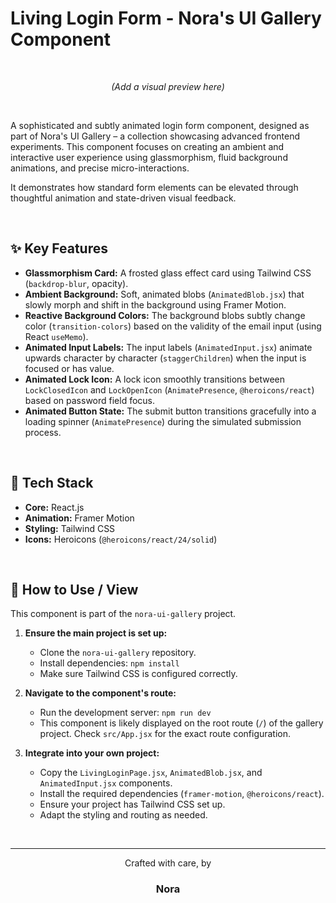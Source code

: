 # Living Login Form - Nora's UI Gallery Component

<br>

<div align="center">
  <p><em>(Add a visual preview here)</em></p>
</div>

<br>

A sophisticated and subtly animated login form component, designed as part of Nora's UI Gallery – a collection showcasing advanced frontend experiments. This component focuses on creating an ambient and interactive user experience using glassmorphism, fluid background animations, and precise micro-interactions.

It demonstrates how standard form elements can be elevated through thoughtful animation and state-driven visual feedback.

<br>

## ✨ Key Features

* **Glassmorphism Card:** A frosted glass effect card using Tailwind CSS (`backdrop-blur`, opacity).
* **Ambient Background:** Soft, animated blobs (`AnimatedBlob.jsx`) that slowly morph and shift in the background using Framer Motion.
* **Reactive Background Colors:** The background blobs subtly change color (`transition-colors`) based on the validity of the email input (using React `useMemo`).
* **Animated Input Labels:** The input labels (`AnimatedInput.jsx`) animate upwards character by character (`staggerChildren`) when the input is focused or has value.
* **Animated Lock Icon:** A lock icon smoothly transitions between `LockClosedIcon` and `LockOpenIcon` (`AnimatePresence`, `@heroicons/react`) based on password field focus.
* **Animated Button State:** The submit button transitions gracefully into a loading spinner (`AnimatePresence`) during the simulated submission process.

<br>

## 🚀 Tech Stack

* **Core:** React.js
* **Animation:** Framer Motion
* **Styling:** Tailwind CSS
* **Icons:** Heroicons (`@heroicons/react/24/solid`)

<br>

## 🔧 How to Use / View

This component is part of the `nora-ui-gallery` project.

1.  **Ensure the main project is set up:**
    * Clone the `nora-ui-gallery` repository.
    * Install dependencies: `npm install`
    * Make sure Tailwind CSS is configured correctly.

2.  **Navigate to the component's route:**
    * Run the development server: `npm run dev`
    * This component is likely displayed on the root route (`/`) of the gallery project. Check `src/App.jsx` for the exact route configuration.

3.  **Integrate into your own project:**
    * Copy the `LivingLoginPage.jsx`, `AnimatedBlob.jsx`, and `AnimatedInput.jsx` components.
    * Install the required dependencies (`framer-motion`, `@heroicons/react`).
    * Ensure your project has Tailwind CSS set up.
    * Adapt the styling and routing as needed.

<br>

---

<div align="center">
  <p>Crafted with care, by</p>
  <h3>Nora</h3>
</div>
